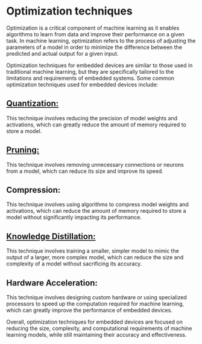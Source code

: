 # Optimization techniques

Optimization is a critical component of machine learning as it enables algorithms to learn from data and improve their performance on a given task. In machine learning, optimization refers to the process of adjusting the parameters of a model in order to minimize the difference between the predicted and actual output for a given input.

Optimization techniques for embedded devices are similar to those used in traditional machine learning, but they are specifically tailored to the limitations and requirements of embedded systems. Some common optimization techniques used for embedded devices include:

## [Quantization:](page7.md)

This technique involves reducing the precision of model weights and activations, which can greatly reduce the amount of memory required to store a model.

## [Pruning:](page6.md)

This technique involves removing unnecessary connections or neurons from a model, which can reduce its size and improve its speed.

## Compression:

This technique involves using algorithms to compress model weights and activations, which can reduce the amount of memory required to store a model without significantly impacting its performance.

## [Knowledge Distillation:](page8.md)

This technique involves training a smaller, simpler model to mimic the output of a larger, more complex model, which can reduce the size and complexity of a model without sacrificing its accuracy.

## Hardware Acceleration:

This technique involves designing custom hardware or using specialized processors to speed up the computation required for machine learning, which can greatly improve the performance of embedded devices.

Overall, optimization techniques for embedded devices are focused on reducing the size, complexity, and computational requirements of machine learning models, while still maintaining their accuracy and effectiveness.
